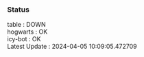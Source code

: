 ### Status


table : DOWN  
hogwarts : OK  
icy-bot : OK  
Latest Update : 2024-04-05 10:09:05.472709
